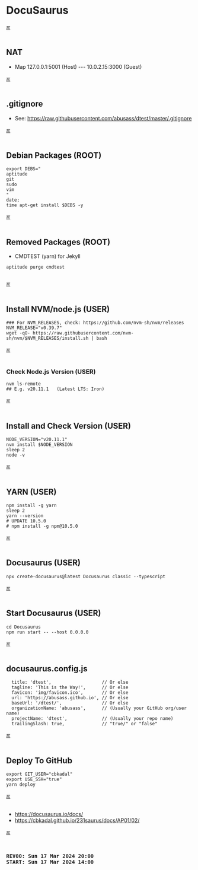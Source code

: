 # DocuSaurus

[&#x213C;](#idxXXX)<br id="idx000"><br>
## NAT
* Map 127.0.0.1:5001 (Host) --- 10.0.2.15:3000 (Guest)

[&#x213C;](#)<br id="idx001"><br>
## .gitignore
* See: https://raw.githubusercontent.com/abusass/dtest/master/.gitignore

[&#x213C;](#)<br id="idx001"><br>
## Debian Packages (ROOT)

```
export DEBS="
aptitude
git
sudo
vim
"
date;
time apt-get install $DEBS -y

```

[&#x213C;](#)<br id="idx002"><br>
## Removed Packages (ROOT)
* CMDTEST (yarn) for Jekyll

```
aptitude purge cmdtest


```

[&#x213C;](#)<br id="idx003"><br>
## Install NVM/node.js (USER)

```
### For NVM_RELEASES, check: https://github.com/nvm-sh/nvm/releases
NVM_RELEASE="v0.39.7"
wget -qO- https://raw.githubusercontent.com/nvm-sh/nvm/$NVM_RELEASES/install.sh | bash

```

[&#x213C;](#)<br id="idx004"><br>
### Check Node.js Version (USER)

```
nvm ls-remote
## E.g. v20.11.1   (Latest LTS: Iron)

```

[&#x213C;](#)<br id="idx005"><br>
## Install and Check Version (USER)

```
NODE_VERSION="v20.11.1"
nvm install $NODE_VERSION
sleep 2
node -v

```

[&#x213C;](#)<br id="idx006"><br>
## YARN (USER)

```
npm install -g yarn
sleep 2
yarn --version
# UPDATE 10.5.0
# npm install -g npm@10.5.0

```

[&#x213C;](#)<br id="idx007"><br>
## Docusaurus (USER) 

```
npx create-docusaurus@latest Docusaurus classic --typescript

```

[&#x213C;](#)<br id="idx008"><br>
## Start Docusaurus (USER)

```
cd Docusaurus
npm run start -- --host 0.0.0.0

```

[&#x213C;](#)<br id="idx009"><br>
## docusaurus.config.js

```
  title: 'dtest',                   // Or else
  tagline: 'This is the Way!',      // Or else
  favicon: 'img/favicon.ico',       // Or else
  url: 'https://abusass.github.io', // Or else
  baseUrl: '/dtest/',               // Or else
  organizationName: 'abusass',      // (Usually your GitHub org/user name)
  projectName: 'dtest',             // (Usually your repo name)
  trailingSlash: true,              // "true/" or "false"

```

[&#x213C;](#)<br id="idx009"><br>
## Deploy To GitHub

```
export GIT_USER="cbkadal"
export USE_SSH="true"
yarn deploy

```

[&#x213C;](#)<br id="idx009"><br>

* <https://docusaurus.io/docs/>
* <https://cbkadal.github.io/231saurus/docs/AP01/02/>

[&#x213C;](#)<br id="idxXXX"><br>

<pre><strong>
REV00: Sun 17 Mar 2024 20:00
START: Sun 17 Mar 2024 14:00
</strong></pre>

